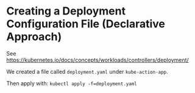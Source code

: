 # Creating a Deployment Configuration File (Declarative Approach)

See https://kubernetes.io/docs/concepts/workloads/controllers/deployment/

We created a file called `deployment.yaml` under `kube-action-app`.

Then apply with: `kubectl apply -f=deployment.yaml`
